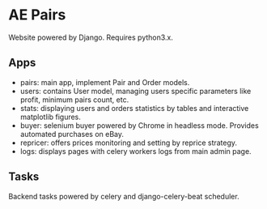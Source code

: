 # AE Pairs
Website powered by Django. Requires python3.x.

## Apps
* pairs: main app, implement Pair and Order models.
* users: contains User model, managing users specific parameters like profit, minimum pairs count, etc.
* stats: displaying users and orders statistics by tables and interactive matplotlib figures.
* buyer: selenium buyer powered by Chrome in headless mode. Provides automated purchases on eBay.
* repricer: offers prices monitoring and setting by reprice strategy.
* logs: displays pages with celery workers logs from main admin page.

## Tasks
Backend tasks powered by celery and django-celery-beat scheduler.